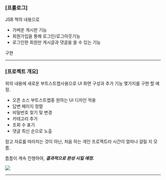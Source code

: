 ### [프롤로그]
JSB 책의 내용으로 
- 가벼운 게시판 기능
- 회원가입을 통해 로그인/로그아웃기능
- 로그인한 회원만 게시글과 댓글을 쓸 수 있는 기능

구현

---

### [프로젝트 개요]

위의 내용에 새로운 부트스트랩사용으로 UI 화면 구성과 추가 기능 몇가지를 구현 할 예정. 


- 오픈 소스 부트스트랩중 원하는 UI 디자인 적용
- 답변 페이지 정렬
- 비밀번호 찾기 및 변경
- 카테고리 추가
- 조회 수 표기
- 댓글 최신 순으로 노출

참고 자료를 따라치는 것이 아닌, 처음 하는 개인 프로젝트라 시간이 얼마나 걸릴 지 모름.

틈틈이 계속 진행하여, ***결과적으로 완성 시킬 예정.***

![](https://i.ibb.co/DpR5VBm/1.jpg)

---
